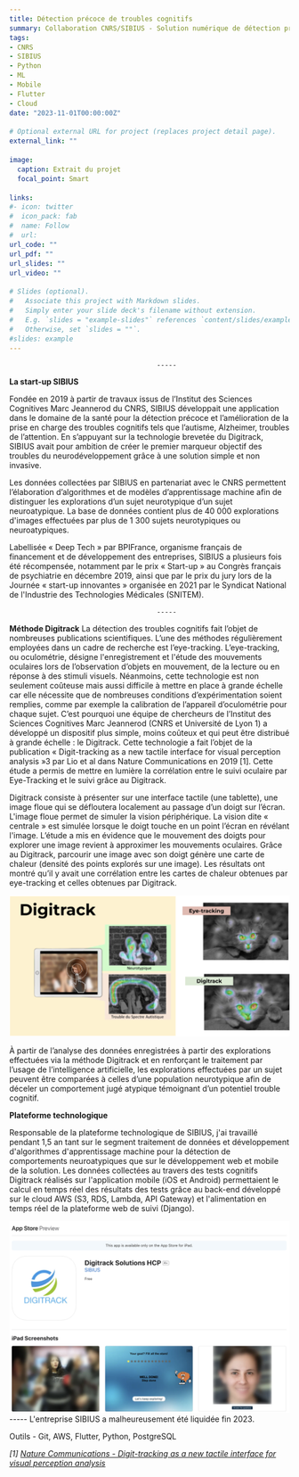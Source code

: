 ```yaml
---
title: Détection précoce de troubles cognitifs
summary: Collaboration CNRS/SIBIUS - Solution numérique de détection précoce de troubles cognitifs
tags:
- CNRS
- SIBIUS
- Python
- ML
- Mobile
- Flutter
- Cloud
date: "2023-11-01T00:00:00Z"

# Optional external URL for project (replaces project detail page).
external_link: ""

image:
  caption: Extrait du projet
  focal_point: Smart

links:
#- icon: twitter
#  icon_pack: fab
#  name: Follow
#  url:
url_code: ""
url_pdf: ""
url_slides: ""
url_video: ""

# Slides (optional).
#   Associate this project with Markdown slides.
#   Simply enter your slide deck's filename without extension.
#   E.g. `slides = "example-slides"` references `content/slides/example-slides.md`.
#   Otherwise, set `slides = ""`.
#slides: example
---
```


                                         -----
**La start-up SIBIUS**

Fondée en 2019 à partir de travaux issus de l’Institut des Sciences Cognitives Marc Jeannerod du CNRS, SIBIUS développait une application dans le domaine de la santé pour la détection précoce et l’amélioration de la prise en charge des troubles cognitifs tels que l’autisme, Alzheimer, troubles de l’attention. En s’appuyant sur la technologie brevetée du Digitrack, SIBIUS avait pour ambition de créer le premier marqueur objectif des troubles du neurodéveloppement grâce à une solution simple et non invasive.

Les données collectées par SIBIUS en partenariat avec le CNRS permettent l’élaboration d’algorithmes et de modèles d’apprentissage machine afin de distinguer les explorations d’un sujet neurotypique d’un sujet neuroatypique. La base de données contient plus de 40 000 explorations d'images effectuées par plus de 1 300 sujets neurotypiques ou neuroatypiques.

Labellisée « Deep Tech » par BPIFrance, organisme français de financement et de développement des entreprises, SIBIUS a plusieurs fois été récompensée, notamment par le prix « Start-up » au Congrès français de psychiatrie en décembre 2019, ainsi que par le prix du jury lors de la Journée « start-up innovantes » organisée en 2021 par le Syndicat National de l'Industrie des Technologies Médicales (SNITEM).

                                         -----
**Méthode Digitrack**
La détection des troubles cognitifs fait l’objet de nombreuses publications scientifiques. L’une des méthodes régulièrement employées dans un cadre de recherche est l’eye-tracking. L’eye-tracking, ou oculométrie, désigne l'enregistrement et l'étude des mouvements oculaires lors de l’observation d’objets en mouvement, de la lecture ou en réponse à des stimuli visuels. Néanmoins, cette technologie est non seulement coûteuse mais aussi difficile à mettre en place à grande échelle car elle nécessite que de nombreuses conditions d’expérimentation soient remplies, comme par exemple la calibration de l’appareil d’oculométrie pour chaque sujet. C’est pourquoi une équipe de chercheurs de l’Institut des Sciences Cognitives Marc Jeannerod (CNRS et Université de Lyon 1) a développé un dispositif plus simple, moins coûteux et qui peut être distribué à grande échelle : le Digitrack. Cette technologie a fait l’objet de la publication « Digit-tracking as a new tactile interface for visual perception analysis »3 par Lio et al dans Nature Communications en 2019 [1]. Cette étude a permis de mettre en lumière la corrélation entre le suivi oculaire par Eye-Tracking et le suivi grâce au Digitrack.

Digitrack consiste à présenter sur une interface tactile (une tablette), une image floue qui se défloutera localement au passage d’un doigt sur l’écran. L'image floue permet de simuler la vision périphérique. La vision dite « centrale » est simulée lorsque le doigt touche en un point l’écran en révélant l'image. L’étude a mis en évidence que le mouvement des doigts pour explorer une image revient à approximer les mouvements oculaires. Grâce au Digitrack, parcourir une image avec son doigt génère une carte de chaleur (densité des points explorés sur une image). Les résultats ont montré qu’il y avait une corrélation entre les cartes de chaleur obtenues par eye-tracking et celles obtenues par Digitrack.

![Where is my image ?](digitr_1.jpg "Méthode Digitrack")

À partir de l’analyse des données enregistrées à partir des explorations effectuées via la méthode Digitrack et en renforçant le traitement par l’usage de l’intelligence artificielle, les explorations effectuées par un sujet peuvent être comparées à celles d’une population neurotypique afin de déceler un comportement jugé atypique témoignant d’un potentiel trouble cognitif.

**Plateforme technologique**

Responsable de la plateforme technologique de SIBIUS, j'ai travaillé pendant 1,5 an tant sur le segment traitement de données et développement d'algorithmes d'apprentissage machine pour la détection de comportements neuroatypiques que sur le développement web et mobile de la solution.
Les données collectées au travers des tests cognitifs Digitrack réalisés sur l'application mobile (iOS et Android) permettaient le calcul en temps réel des résultats des tests grâce au back-end développé sur le cloud AWS (S3, RDS, Lambda, API Gateway) et l'alimentation en temps réel de la plateforme web de suivi (Django).

![Where is my image ?](digitr_2.jpg "Application Digitrack sur l'AppStore")
                                         -----
L'entreprise SIBIUS a malheureusement été liquidée fin 2023.

Outils - Git, AWS, Flutter, Python, PostgreSQL

*[1] [Nature Communications - Digit-tracking as a new tactile interface for visual perception analysis](https://doi.org/10.1038/s41467-019-13285-0)*
